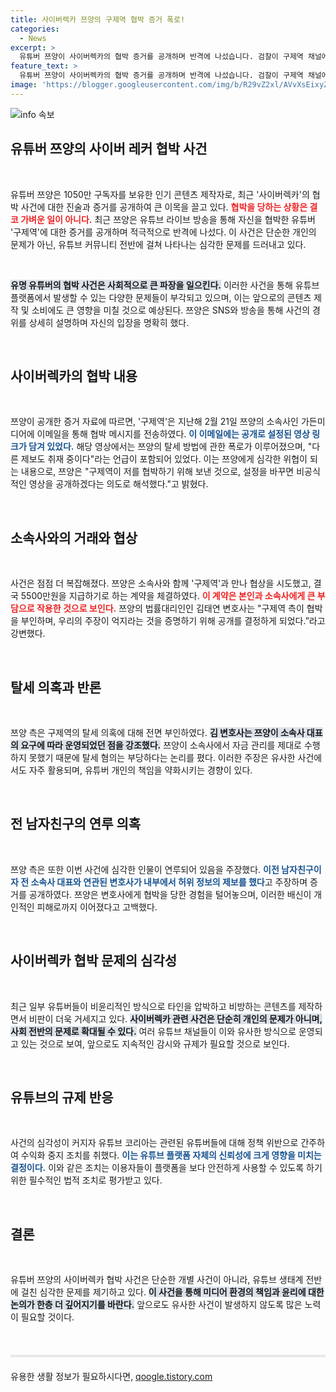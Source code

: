 ```yaml
---
title: 사이버렉카 쯔양의 구제역 협박 증거 폭로!
categories:
  - News
excerpt: >
  유튜버 쯔양이 사이버렉카의 협박 증거를 공개하며 반격에 나섰습니다. 검찰이 구제역 채널에 대한 강제수사에 착수, 쯔양은 탈세 의혹을 전면 부인하며 충격적인 사실들을 공개했습니다. 클릭해 사건의 전말을 확인하세요!
feature_text: >
  유튜버 쯔양이 사이버렉카의 협박 증거를 공개하며 반격에 나섰습니다. 검찰이 구제역 채널에 대한 강제수사에 착수, 쯔양은 탈세 의혹을 전면 부인하며 충격적인 사실들을 공개했습니다. 클릭해 사건의 전말을 확인하세요!
image: 'https://blogger.googleusercontent.com/img/b/R29vZ2xl/AVvXsEixyZcFfHzMRdzZMjFBmAUKJYCLCGyLL1o632UiGVXcaFdKo_bkvkuCioo0uUKlGfBVcT3P84aROyZIXSBEx3Aw5nCQ3pTgDom1WDC4m8eifvWiAmWEEVb4x6G_l8C0QH225ldMjyaFvpxGEBGNO37VmDTDMHGhJPq73UglMfDca1-0aw/s1600/blogspot.png'
---
```


<p><img src="https://blogger.googleusercontent.com/img/b/R29vZ2xl/AVvXsEixyZcFfHzMRdzZMjFBmAUKJYCLCGyLL1o632UiGVXcaFdKo_bkvkuCioo0uUKlGfBVcT3P84aROyZIXSBEx3Aw5nCQ3pTgDom1WDC4m8eifvWiAmWEEVb4x6G_l8C0QH225ldMjyaFvpxGEBGNO37VmDTDMHGhJPq73UglMfDca1-0aw/s1600/blogspot.png" alt="info 속보" /></p>

<h2 data-ke-size="size26">유튜버 쯔양의 사이버 레커 협박 사건</h2>

<p data-ke-size="size16">&nbsp;</p> 

<p>유튜버 쯔양은 1050만 구독자를 보유한 인기 콘텐츠 제작자로, 최근 '사이버렉카'의 협박 사건에 대한 진술과 증거를 공개하여 큰 이목을 끌고 있다. <b><span style="color: #ee2323;">협박을 당하는 상황은 결코 가벼운 일이 아니다.</span></b> 최근 쯔양은 유튜브 라이브 방송을 통해 자신을 협박한 유튜버 '구제역'에 대한 증거를 공개하며 적극적으로 반격에 나섰다. 이 사건은 단순한 개인의 문제가 아닌, 유튜브 커뮤니티 전반에 걸쳐 나타나는 심각한 문제를 드러내고 있다.</p>

<p data-ke-size="size16">&nbsp;</p>

<p><b><span style="background-color: #21538527;">유명 유튜버의 협박 사건은 사회적으로 큰 파장을 일으킨다.</span></b> 이러한 사건을 통해 유튜브 플랫폼에서 발생할 수 있는 다양한 문제들이 부각되고 있으며, 이는 앞으로의 콘텐츠 제작 및 소비에도 큰 영향을 미칠 것으로 예상된다. 쯔양은 SNS와 방송을 통해 사건의 경위를 상세히 설명하며 자신의 입장을 명확히 했다.</p>

<p data-ke-size="size16">&nbsp;</p> 

<h2 data-ke-size="size26">사이버렉카의 협박 내용</h2> 

<p data-ke-size="size16">&nbsp;</p>

<p>쯔양이 공개한 증거 자료에 따르면, '구제역'은 지난해 2월 21일 쯔양의 소속사인 가든미디어에 이메일을 통해 협박 메시지를 전송하였다. <b><span style="color: #1a5490;">이 이메일에는 공개로 설정된 영상 링크가 담겨 있었다.</span></b> 해당 영상에서는 쯔양의 탈세 방법에 관한 폭로가 이루어졌으며, "다른 제보도 취재 중이다"라는 언급이 포함되어 있었다. 이는 쯔양에게 심각한 위협이 되는 내용으로, 쯔양은 "구제역이 저를 협박하기 위해 보낸 것으로, 설정을 바꾸면 비공식적인 영상을 공개하겠다는 의도로 해석했다."고 밝혔다.</p>

<p data-ke-size="size16">&nbsp;</p> 

<h2 data-ke-size="size26">소속사와의 거래와 협상</h2> 

<p data-ke-size="size16">&nbsp;</p>

<p>사건은 점점 더 복잡해졌다. 쯔양은 소속사와 함께 '구제역'과 만나 협상을 시도했고, 결국 5500만원을 지급하기로 하는 계약을 체결하였다. <b><span style="color: #ee2323;">이 계약은 본인과 소속사에게 큰 부담으로 작용한 것으로 보인다.</span></b> 쯔양의 법률대리인인 김태연 변호사는 "구제역 측이 협박을 부인하며, 우리의 주장이 억지라는 것을 증명하기 위해 공개를 결정하게 되었다.”라고 강변했다. </p>

<p data-ke-size="size16">&nbsp;</p> 

<h2 data-ke-size="size26">탈세 의혹과 반론</h2> 

<p data-ke-size="size16">&nbsp;</p>

<p>쯔양 측은 구제역의 탈세 의혹에 대해 전면 부인하였다. <b><span style="background-color: #21538527;">김 변호사는 쯔양이 소속사 대표의 요구에 따라 운영되었던 점을 강조했다.</span></b> 쯔양이 소속사에서 자금 관리를 제대로 수행하지 못했기 때문에 탈세 혐의는 부당하다는 논리를 폈다. 이러한 주장은 유사한 사건에서도 자주 활용되며, 유튜버 개인의 책임을 약화시키는 경향이 있다.</p>

<p data-ke-size="size16">&nbsp;</p> 

<h2 data-ke-size="size26">전 남자친구의 연루 의혹</h2>

<p data-ke-size="size16">&nbsp;</p>

<p>쯔양 측은 또한 이번 사건에 심각한 인물이 연루되어 있음을 주장했다. <b><span style="color: #1a5490;">이전 남자친구이자 전 소속사 대표와 연관된 변호사가 내부에서 허위 정보의 제보를 했다</span></b>고 주장하며 증거를 공개하였다. 쯔양은 변호사에게 협박을 당한 경험을 털어놓으며, 이러한 배신이 개인적인 피해로까지 이어졌다고 고백했다.</p>

<p data-ke-size="size16">&nbsp;</p> 

<h2 data-ke-size="size26">사이버렉카 협박 문제의 심각성</h2> 

<p data-ke-size="size16">&nbsp;</p>

<p>최근 일부 유튜버들이 비윤리적인 방식으로 타인을 압박하고 비방하는 콘텐츠를 제작하면서 비판이 더욱 거세지고 있다. <b><span style="background-color: #21538527;">사이버렉카 관련 사건은 단순히 개인의 문제가 아니며, 사회 전반의 문제로 확대될 수 있다.</span></b> 여러 유튜브 채널들이 이와 유사한 방식으로 운영되고 있는 것으로 보여, 앞으로도 지속적인 감시와 규제가 필요할 것으로 보인다. </p>

<p data-ke-size="size16">&nbsp;</p> 

<h2 data-ke-size="size26">유튜브의 규제 반응</h2> 

<p data-ke-size="size16">&nbsp;</p>

<p>사건의 심각성이 커지자 유튜브 코리아는 관련된 유튜버들에 대해 정책 위반으로 간주하여 수익화 중지 조치를 취했다. <b><span style="color: #1a5490;">이는 유튜브 플랫폼 자체의 신뢰성에 크게 영향을 미치는 결정이다.</span></b> 이와 같은 조치는 이용자들이 플랫폼을 보다 안전하게 사용할 수 있도록 하기 위한 필수적인 법적 조치로 평가받고 있다.</p>

<p data-ke-size="size16">&nbsp;</p> 

<h2 data-ke-size="size26">결론</h2> 

<p data-ke-size="size16">&nbsp;</p>

<p>유튜버 쯔양의 사이버렉카 협박 사건은 단순한 개별 사건이 아니라, 유튜브 생태계 전반에 걸친 심각한 문제를 제기하고 있다. <b><span style="background-color: #21538527;">이 사건을 통해 미디어 환경의 책임과 윤리에 대한 논의가 한층 더 깊어지기를 바란다.</span></b> 앞으로도 유사한 사건이 발생하지 않도록 많은 노력이 필요할 것이다. </p>

<p data-ke-size="size16">&nbsp;</p> 

<hr style="height: 4px; background-color: #e8e8e8; border: none; margin: 20px 0;"/> 
유용한 생활 정보가 필요하시다면, <a href="https://qoogle.tistory.com" rel="dofollow">qoogle.tistory.com</a>


